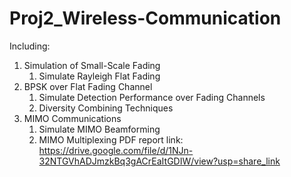 # Proj2_Wireless-Communication
Including: 
  1. Simulation of Small-Scale Fading
      1) Simulate Rayleigh Flat Fading
  2. BPSK over Flat Fading Channel
      1) Simulate Detection Performance over Fading Channels
      2) Diversity Combining Techniques
  3. MIMO Communications
      1) Simulate MIMO Beamforming
      2) MIMO Multiplexing
PDF report link: https://drive.google.com/file/d/1NJn-32NTGVhADJmzkBq3gACrEaItGDIW/view?usp=share_link
